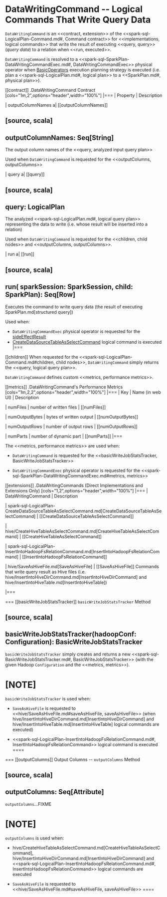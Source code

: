 # DataWritingCommand -- Logical Commands That Write Query Data

`DataWritingCommand` is an <<contract, extension>> of the <<spark-sql-LogicalPlan-Command.md#, Command contract>> for <<implementations, logical commands>> that write the result of executing <<query, query>> (_query data_) to a relation when <<run, executed>>.

`DataWritingCommand` is resolved to a <<spark-sql-SparkPlan-DataWritingCommandExec.md#, DataWritingCommandExec>> physical operator when [BasicOperators](../execution-planning-strategies/BasicOperators.md) execution planning strategy is executed (i.e. plan a <<spark-sql-LogicalPlan.md#, logical plan>> to a <<SparkPlan.md#, physical plan>>).

[[contract]]
.DataWritingCommand Contract
[cols="1m,2",options="header",width="100%"]
|===
| Property
| Description

| outputColumnNames
a| [[outputColumnNames]]

[source, scala]
----
outputColumnNames: Seq[String]
----

The output column names of the <<query, analyzed input query plan>>

Used when `DataWritingCommand` is requested for the <<outputColumns, outputColumns>>

| query
a| [[query]]

[source, scala]
----
query: LogicalPlan
----

The analyzed <<spark-sql-LogicalPlan.md#, logical query plan>> representing the data to write (i.e. whose result will be inserted into a relation)

Used when `DataWritingCommand` is requested for the <<children, child nodes>> and <<outputColumns, outputColumns>>.

| run
a| [[run]]

[source, scala]
----
run(
  sparkSession: SparkSession,
  child: SparkPlan): Seq[Row]
----

Executes the command to write query data (the result of executing SparkPlan.md[structured query])

Used when:

* `DataWritingCommandExec` physical operator is requested for the [sideEffectResult](../physical-operators/DataWritingCommandExec.md#sideEffectResult)
* [CreateDataSourceTableAsSelectCommand](CreateDataSourceTableAsSelectCommand.md) logical command is executed
|===

[[children]]
When requested for the <<spark-sql-LogicalPlan-Command.md#children, child nodes>>, `DataWritingCommand` simply returns the <<query, logical query plan>>.

`DataWritingCommand` defines custom <<metrics, performance metrics>>.

[[metrics]]
.DataWritingCommand's Performance Metrics
[cols="1m,2,2",options="header",width="100%"]
|===
| Key
| Name (in web UI)
| Description

| numFiles
| number of written files
| [[numFiles]]

| numOutputBytes
| bytes of written output
| [[numOutputBytes]]

| numOutputRows
| number of output rows
| [[numOutputRows]]

| numParts
| number of dynamic part
| [[numParts]]
|===

The <<metrics, performance metrics>> are used when:

* `DataWritingCommand` is requested for the <<basicWriteJobStatsTracker, BasicWriteJobStatsTracker>>

* `DataWritingCommandExec` physical operator is requested for the <<spark-sql-SparkPlan-DataWritingCommandExec.md#metrics, metrics>>

[[extensions]]
.DataWritingCommands (Direct Implementations and Extensions Only)
[cols="1,2",options="header",width="100%"]
|===
| DataWritingCommand
| Description

| spark-sql-LogicalPlan-CreateDataSourceTableAsSelectCommand.md[CreateDataSourceTableAsSelectCommand]
| [[CreateDataSourceTableAsSelectCommand]]

| hive/CreateHiveTableAsSelectCommand.md[CreateHiveTableAsSelectCommand]
| [[CreateHiveTableAsSelectCommand]]

| spark-sql-LogicalPlan-InsertIntoHadoopFsRelationCommand.md[InsertIntoHadoopFsRelationCommand]
| [[InsertIntoHadoopFsRelationCommand]]

| hive/SaveAsHiveFile.md[SaveAsHiveFile]
| [[SaveAsHiveFile]] Commands that write query result as Hive files (i.e. hive/InsertIntoHiveDirCommand.md[InsertIntoHiveDirCommand] and hive/InsertIntoHiveTable.md[InsertIntoHiveTable])

|===

=== [[basicWriteJobStatsTracker]] `basicWriteJobStatsTracker` Method

[source, scala]
----
basicWriteJobStatsTracker(hadoopConf: Configuration): BasicWriteJobStatsTracker
----

`basicWriteJobStatsTracker` simply creates and returns a new <<spark-sql-BasicWriteJobStatsTracker.md#, BasicWriteJobStatsTracker>> (with the given Hadoop `Configuration` and the <<metrics, metrics>>).

[NOTE]
====
`basicWriteJobStatsTracker` is used when:

* `SaveAsHiveFile` is requested to <<hive/SaveAsHiveFile.md#saveAsHiveFile, saveAsHiveFile>> (when hive/InsertIntoHiveDirCommand.md[InsertIntoHiveDirCommand] and hive/InsertIntoHiveTable.md[InsertIntoHiveTable] logical commands are executed)

* <<spark-sql-LogicalPlan-InsertIntoHadoopFsRelationCommand.md#, InsertIntoHadoopFsRelationCommand>> logical command is executed
====

=== [[outputColumns]] Output Columns -- `outputColumns` Method

[source, scala]
----
outputColumns: Seq[Attribute]
----

`outputColumns`...FIXME

[NOTE]
====
`outputColumns` is used when:

* hive/CreateHiveTableAsSelectCommand.md[CreateHiveTableAsSelectCommand], hive/InsertIntoHiveDirCommand.md[InsertIntoHiveDirCommand] and <<spark-sql-LogicalPlan-InsertIntoHadoopFsRelationCommand.md#, InsertIntoHadoopFsRelationCommand>> logical commands are executed

* `SaveAsHiveFile` is requested to <<hive/SaveAsHiveFile.md#saveAsHiveFile, saveAsHiveFile>>
====
